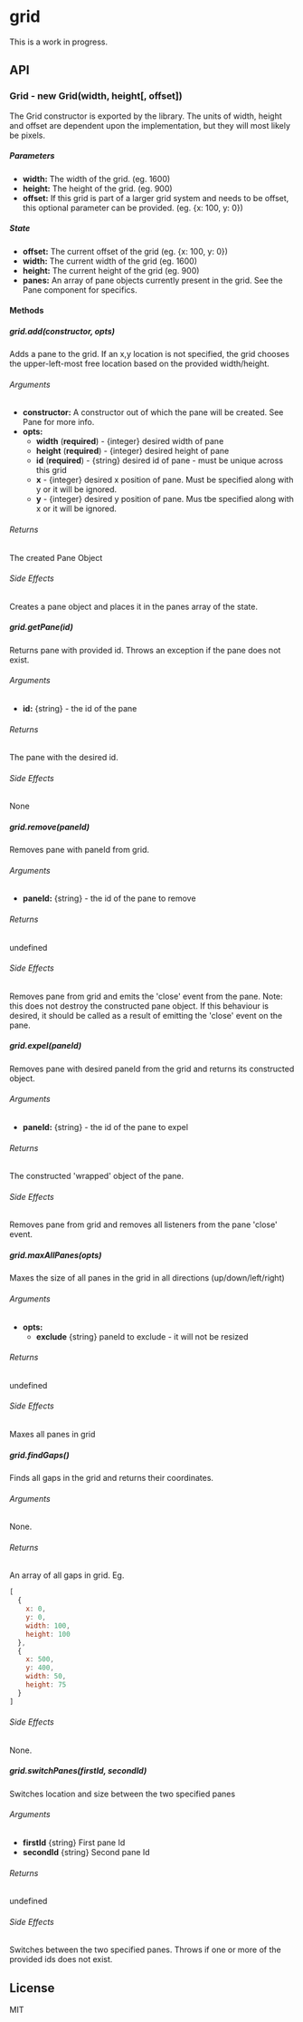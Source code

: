 # grid
This is a work in progress.

## API
### Grid - new Grid(width, height[, offset])
The Grid constructor is exported by the library.
The units of width, height and offset are dependent upon the implementation, but they will most likely be pixels.
##### Parameters
* **width:** The width of the grid. (eg. 1600)
* **height:** The height of the grid. (eg. 900)
* **offset:** If this grid is part of a larger grid system and needs to be offset, this optional parameter can be provided. (eg. {x: 100, y: 0})

##### State
* **offset:** The current offset of the grid (eg. {x: 100, y: 0})
* **width:** The current width of the grid (eg. 1600)
* **height:** The current height of the grid (eg. 900)
* **panes:** An array of pane objects currently present in the grid. See the Pane component for specifics.

#### Methods
##### **grid.add**(constructor, opts)
Adds a pane to the grid. If an x,y location is not specified, the grid chooses the upper-left-most free location based on the provided width/height.
###### Arguments
  * **constructor:** A constructor out of which the pane will be created. See Pane for more info.
  * **opts:**
    * **width** (**required**) - {integer} desired width of pane
    * **height** (**required**) - {integer} desired height of pane
    * **id** (**required**) - {string} desired id of pane - must be unique across this grid
    * **x** - {integer} desired x position of pane. Must be specified along with y or it will be ignored.
    * **y** - {integer} desired y position of pane. Mus tbe specified along with x or it will be ignored.

###### Returns
The created Pane Object

###### Side Effects
Creates a pane object and places it in the panes array of the state.

##### **grid.getPane**(id)
Returns pane with provided id. Throws an exception if the pane does not exist.
###### Arguments
  * **id:** {string} - the id of the pane

###### Returns
The pane with the desired id.

###### Side Effects
None

##### **grid.remove**(paneId)
Removes pane with paneId from grid.
###### Arguments
  * **paneId:** {string} - the id of the pane to remove

###### Returns
undefined

###### Side Effects
Removes pane from grid and emits the 'close' event from the pane.
Note: this does not destroy the constructed pane object. If this behaviour is desired, it should be called as a result of emitting the 'close' event on the pane.

##### **grid.expel**(paneId)
Removes pane with desired paneId from the grid and returns its constructed object.
###### Arguments
  * **paneId:** {string} - the id of the pane to expel

###### Returns
The constructed 'wrapped' object of the pane.

###### Side Effects
Removes pane from grid and removes all listeners from the pane 'close' event.

##### **grid.maxAllPanes**(opts)
Maxes the size of all panes in the grid in all directions (up/down/left/right)
###### Arguments
  * **opts:**
    * **exclude** {string} paneId to exclude - it will not be resized

###### Returns
undefined

###### Side Effects
Maxes all panes in grid

##### **grid.findGaps**()
Finds all gaps in the grid and returns their coordinates.
###### Arguments
None.

###### Returns
An array of all gaps in grid. Eg.
```javascript
[
  {
    x: 0,
    y: 0,
    width: 100,
    height: 100
  },
  {
    x: 500,
    y: 400,
    width: 50,
    height: 75
  }
]
```

###### Side Effects
None.

##### **grid.switchPanes**(firstId, secondId)
Switches location and size between the two specified panes
###### Arguments
  * **firstId** {string} First pane Id
  * **secondId** {string} Second pane Id

###### Returns
undefined

###### Side Effects
Switches between the two specified panes.
Throws if one or more of the provided ids does not exist.

## License
MIT
